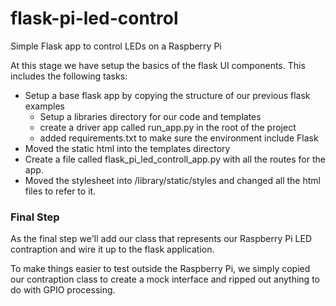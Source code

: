 # flask-pi-led-control
Simple Flask app to control LEDs on a Raspberry Pi

At this stage we have setup the basics of the flask UI components.  This includes the following tasks:
- Setup a base flask app by copying the structure of our previous flask examples
    - Setup a libraries directory for our code and templates
    - create a driver app called run_app.py in the root of the project
    - added requirements.txt to make sure the environment include Flask
- Moved the static html into the templates directory
- Create a file called flask_pi_led_controll_app.py with all the routes for the app.
- Moved the stylesheet into /library/static/styles and changed all the html files to refer to it.

### Final Step
As the final step we'll add our class that represents our Raspberry Pi LED contraption and wire it up to the flask application.  

To make things easier to test outside the Raspberry Pi, we simply copied our contraption class to create a mock interface and ripped out anything to do with GPIO processing.